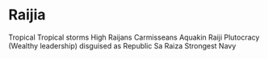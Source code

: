 # Raijia

Tropical
Tropical storms
High
Raijans
Carmisseans
Aquakin
Raiji
Plutocracy (Wealthy leadership) disguised as Republic
Sa Raiza
Strongest Navy